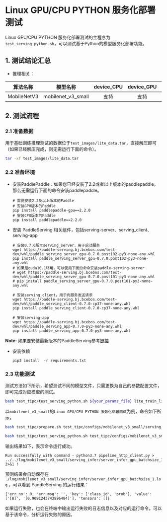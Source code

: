 # Linux GPU/CPU PYTHON 服务化部署测试

Linux GPU/CPU  PYTHON 服务化部署测试的主程序为`test_serving_python.sh`，可以测试基于Python的模型服务化部署功能。


## 1. 测试结论汇总

- 推理相关：

| 算法名称 | 模型名称 | device_CPU | device_GPU | batchsize |
|  :----:   |  :----: |   :----:   |  :----:  |   :----:   |
|  MobileNetV3   |  mobilenet_v3_small |  支持 | 支持 | 1 |


## 2. 测试流程

### 2.1 准备数据

用于基础训练推理测试的数据位于`test_images/lite_data.tar`，直接解压即可（如果已经解压完成，则无需运行下面的命令）。

```bash
tar -xf test_images/lite_data.tar
```

### 2.2 准备环境


- 安装PaddlePaddle：如果您已经安装了2.2或者以上版本的paddlepaddle，那么无需运行下面的命令安装paddlepaddle。
    ```
    # 需要安装2.2及以上版本的Paddle
    # 安装GPU版本的Paddle
    pip install paddlepaddle-gpu==2.2.0
    # 安装CPU版本的Paddle
    pip install paddlepaddle==2.2.0
    ```
- 安装 PaddleServing 相关组件，包括serving-server、serving_client、serving-app

    ```
    # 安装0.7.0版本serving_server，用于启动服务
    wget https://paddle-serving.bj.bcebos.com/test-dev/whl/paddle_serving_server_gpu-0.7.0.post102-py3-none-any.whl
    pip install paddle_serving_server_gpu-0.7.0.post102-py3-none-any.whl
    # 如果是cuda10.1环境，可以使用下面的命令安装paddle-serving-server
    # wget https://paddle-serving.bj.bcebos.com/test-dev/whl/paddle_serving_server_gpu-0.7.0.post101-py3-none-any.whl
    # pip install paddle_serving_server_gpu-0.7.0.post101-py3-none-any.whl

    # 安装serving_client，用于向服务发送请求
    wget https://paddle-serving.bj.bcebos.com/test-dev/whl/paddle_serving_client-0.7.0-cp37-none-any.whl
    pip install paddle_serving_client-0.7.0-cp37-none-any.whl

    # 安装serving-app
    wget https://paddle-serving.bj.bcebos.com/test-dev/whl/paddle_serving_app-0.7.0-py3-none-any.whl
    pip install paddle_serving_app-0.7.0-py3-none-any.whl
    ```
**Note:** 如果要安装最新版本的PaddleServing参考[链接](https://github.com/PaddlePaddle/Serving/blob/v0.7.0/doc/Latest_Packages_CN.md)

- 安装依赖
    ```
    pip3 install  -r requirements.txt
    ```

 ### 2.3 功能测试

 测试方法如下所示，希望测试不同的模型文件，只需更换为自己的参数配置文件，即可完成对应模型的测试。

```bash
bash test_tipc/test_serving_python.sh ${your_params_file} lite_train_lite_infer
```

以`mobilenet_v3_small`的`Linux GPU/CPU PYTHON 服务化部署测试`为例，命令如下所示。

 ```bash
bash test_tipc/prepare.sh test_tipc/configs/mobilenet_v3_small/serving_infer_python.txt serving_infer
```

```bash
bash test_tipc/test_serving_python.sh test_tipc/configs/mobilenet_v3_small/serving_infer_python.txt serving_infer
```

输出结果如下，表示命令运行成功。

```
Run successfully with command - python3.7 pipeline_http_client.py > ../../log/mobilenet_v3_small/serving_infer/server_infer_gpu_batchsize_1.log 2>&1 !
```

预测结果会自动保存在 `./log/mobilenet_v3_small/serving_infer/server_infer_gpu_batchsize_1.log` ，可以看到 PaddleServing 的运行结果：

```
{'err_no': 0, 'err_msg': '', 'key': ['class_id', 'prob'], 'value': ['[8]', '[0.9091243743896484]'], 'tensors': []}
```


如果运行失败，也会在终端中输出运行失败的日志信息以及对应的运行命令。可以基于该命令，分析运行失败的原因。
